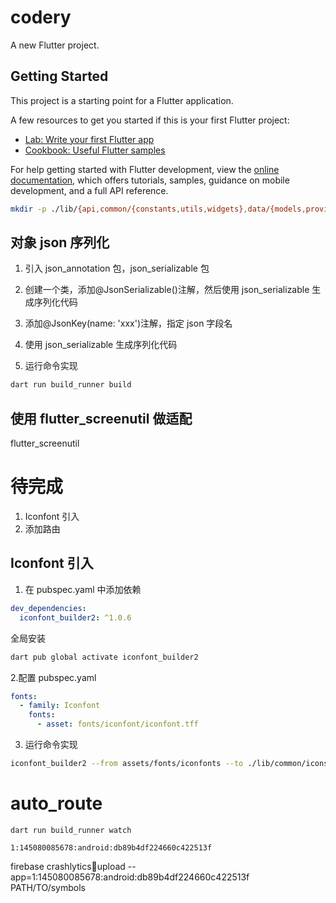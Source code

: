 # codery

A new Flutter project.

## Getting Started

This project is a starting point for a Flutter application.

A few resources to get you started if this is your first Flutter project:

- [Lab: Write your first Flutter app](https://docs.flutter.dev/get-started/codelab)
- [Cookbook: Useful Flutter samples](https://docs.flutter.dev/cookbook)

For help getting started with Flutter development, view the
[online documentation](https://docs.flutter.dev/), which offers tutorials,
samples, guidance on mobile development, and a full API reference.

```bash
mkdir -p ./lib/{api,common/{constants,utils,widgets},data/{models,providers,repositories},routes,screens/{home,details},services}
```

## 对象 json 序列化

1. 引入 json_annotation 包，json_serializable 包

2. 创建一个类，添加@JsonSerializable()注解，然后使用 json_serializable 生成序列化代码
3. 添加@JsonKey(name: 'xxx')注解，指定 json 字段名
4. 使用 json_serializable 生成序列化代码
5. 运行命令实现

```bash
dart run build_runner build
```

## 使用 flutter_screenutil 做适配

flutter_screenutil

# 待完成

1. Iconfont 引入
2. 添加路由

## Iconfont 引入

1. 在 pubspec.yaml 中添加依赖

```yaml
dev_dependencies:
  iconfont_builder2: ^1.0.6
```

全局安装

```bash
dart pub global activate iconfont_builder2
```

2.配置 pubspec.yaml

```yaml
fonts:
  - family: Iconfont
    fonts:
      - asset: fonts/iconfont/iconfont.tff
```

3. 运行命令实现

```bash
iconfont_builder2 --from assets/fonts/iconfonts --to ./lib/common/icons/iconfont.dart
```

# auto_route

```
dart run build_runner watch
```
```
1:145080085678:android:db89b4df224660c422513f
```
firebase crashlytics:symbols:upload --app=1:145080085678:android:db89b4df224660c422513f PATH/TO/symbols